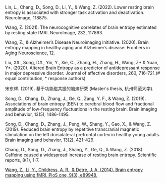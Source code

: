 
Lin, L., Chang, D., Song, D., Li, Y., & Wang, Z. (2022). Lower resting brain entropy is associated with stronger task activation and deactivation. NeuroImage, 118875.

Wang, Z. (2021). The neurocognitive correlates of brain entropy estimated by resting state fMRI. NeuroImage, 232, 117893.

Wang, Z., & Alzheimer’s Disease Neuroimaging Initiative. (2020). Brain entropy mapping in healthy aging and Alzheimer’s disease. Frontiers in Aging Neuroscience, 12.

Liu, X#., Song, D#., Yin, Y., Xie, C., Zhang, H., Zhang, H., Wang, Z* & Yuan, Y*. (2020). Altered Brain Entropy as a predictor of antidepressant response in major depressive disorder. Journal of affective disorders, 260, 716-721.(# equal contribution, * response authors)

宋东辉. (2019). 基于功能磁共振的脑熵研究 (Master's thesis, 杭州师范大学).

Song, D., Chang, D., Zhang, J., Ge, Q., Zang, Y. F., & Wang, Z. (2019). Associations of brain entropy (BEN) to cerebral blood flow and fractional amplitude of low-frequency fluctuations in the resting brain. Brain imaging and behavior, 13(5), 1486-1495.

Song, D., Chang, D., Zhang, J., Peng, W., Shang, Y., Gao, X., & Wang, Z. (2019). Reduced brain entropy by repetitive transcranial magnetic stimulation on the left dorsolateral prefrontal cortex in healthy young adults. Brain imaging and behavior, 13(2), 421-429.

Chang, D., Song, D., Zhang, J., Shang, Y., Ge, Q., & Wang, Z. (2018). Caffeine caused a widespread increase of resting brain entropy. Scientific reports, 8(1), 1-7.

 <a href="https://journals.plos.org/plosone/article?id=10.1371/journal.pone.0089948" > Wang, Z., Li, Y., Childress, A. R., & Detre, J. A. (2014). Brain entropy mapping using fMRI. PloS one, 9(3), e89948. </a>
